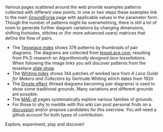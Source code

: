 Various pages scattered around the web provide examples patterns
collected with different view points.
In one or two steps these examples link to the main [GroundForge] page
with applicable values in the parameter form.
Though the number of patterns might be overwhelming,
there is still a lot of room to generate further diagram variations
by changing dimensions, shifting footsides, stitches or (for more advanced users)
matrices that define the flow of pairs.

* The [Tesselace index] shows 376  patterns by thumbnails of pair diagrams.
  The diagrams are collected from [tesseLace.com],
  resulting from Ph.D research on _Algorithmically designed lace tessellations_.
  When following the image links you will discover patterns from the tesselace [slide show].
* The [Whiting index] shows 144 patches of worked lace from
  _A Lace Guide for Makers and Collectors_ by Gertrude Whiting which dates from 1920
* The [Droste effect](Droste-effect) (thread diagrams becoming pair diagrams)
  is used to show some traditional grounds.
  Many variations and different grounds are possible.
* The [MAE-gf] pages systematically explore various families of grounds.
* For those to shy to meddle with this wiki can post personal finds on a [discussion] 
  and/or propose candidates for this overview.
  You will need a github account for both types of contribution.

Explore, experiment, play and discover!

[GroundForge]: https://d-bl.github.io/GroundForge/
[Tesselace index]: TesseLace-Index
[tesseLace.com]: https://tesselace.com
[slide show]: https://tesselace.com/tools/inkscape-extension/
[Whiting index]: Whiting-Index
[MAE-gf]: https://github.com/MAETempels/MAE-gf/wiki
[discussion]: https://github.com/d-bl/GroundForge/issues/50